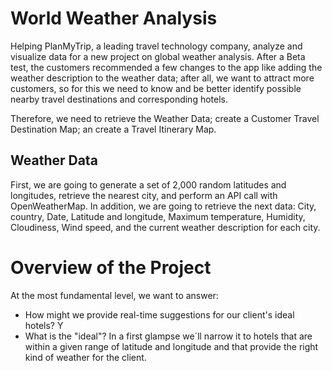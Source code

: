# World Weather Analysis
Helping PlanMyTrip, a leading travel technology company, analyze and visualize data for a new project on global weather analysis.
After a Beta test, the customers recommended a few changes to the app like adding the weather description to the weather data; after all, we want to attract more customers, so for this we need to know and be better identify possible nearby travel destinations and corresponding hotels.

Therefore, we need to retrieve the Weather Data; create a Customer Travel Destination Map; an create a Travel Itinerary Map.

## Weather Data
First, we are going to generate a set of 2,000 random latitudes and longitudes, retrieve the nearest city, and perform an API call with OpenWeatherMap. In addition, we are going to retrieve the next data: City, country, Date, Latitude and longitude, Maximum temperature, Humidity, Cloudiness, Wind speed, and the current weather description for each city.

# Overview of the Project
At the most fundamental level, we want to answer: 
- How might we provide real-time suggestions for our client's ideal hotels? Y
- What is the "ideal"? In a first glampse we´ll narrow it to hotels that are within a given range of latitude and longitude and that provide the right kind of weather for the client.

